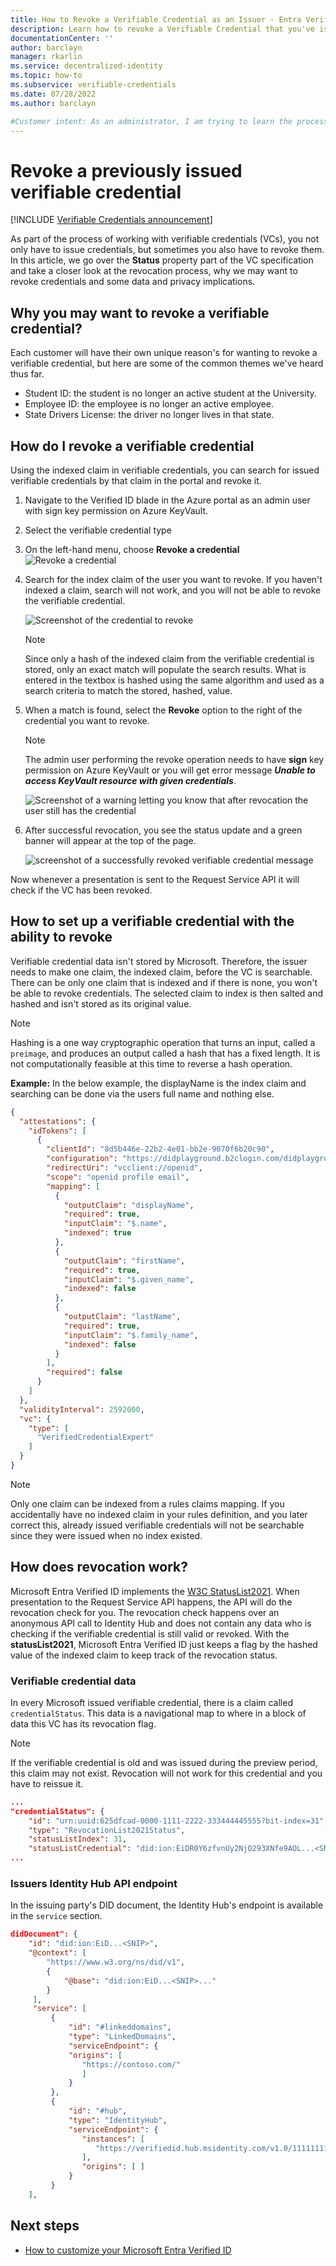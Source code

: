 ```yaml
---
title: How to Revoke a Verifiable Credential as an Issuer - Entra Verified ID
description: Learn how to revoke a Verifiable Credential that you've issued
documentationCenter: ''
author: barclayn
manager: rkarlin
ms.service: decentralized-identity
ms.topic: how-to
ms.subservice: verifiable-credentials
ms.date: 07/28/2022
ms.author: barclayn

#Customer intent: As an administrator, I am trying to learn the process of revoking verifiable credentials that I have issued
---
```


# Revoke a previously issued verifiable credential

[!INCLUDE [Verifiable Credentials announcement](../../../includes/verifiable-credentials-brand.md)]

As part of the process of working with verifiable credentials (VCs), you not only have to issue credentials, but sometimes you also have to revoke them. In this article, we go over the **Status** property part of the VC specification and take a closer look at the revocation process, why we may want to revoke credentials and some data and privacy implications.

## Why you may want to revoke a verifiable credential?

Each customer will have their own unique reason's for wanting to revoke a verifiable credential, but here are some of the common themes we've heard thus far. 

- Student ID: the student is no longer an active student at the University.
- Employee ID: the employee is no longer an active employee.
- State Drivers License: the driver no longer lives in that state.

## How do I revoke a verifiable credential

Using the indexed claim in verifiable credentials, you can search for issued verifiable credentials by that claim in the portal and revoke it.

1. Navigate to the Verified ID blade in the Azure portal as an admin user with sign key permission on Azure KeyVault.
1. Select the verifiable credential type
1. On the left-hand menu, choose **Revoke a credential**
   ![Revoke a credential](media/how-to-issuer-revoke/settings-revoke.png) 
1. Search for the index claim of the user you want to revoke. If you haven't indexed a claim, search will not work, and you will not be able to revoke the verifiable credential.

   ![Screenshot of the credential to revoke](media/how-to-issuer-revoke/revoke-search.png)

    >[!NOTE]
    >Since only a hash of the indexed claim from the verifiable credential is stored, only an exact match will populate the search results. What is entered in the textbox is hashed using the same algorithm and used as a search criteria to match the stored, hashed, value.
    
1. When a match is found, select the **Revoke** option to the right of the credential you want to revoke. 
 
    >[!NOTE]
    >The admin user performing the revoke operation needs to have **sign** key permission on Azure KeyVault or you will get error message ***Unable to access KeyVault resource with given credentials***.

   ![Screenshot of a warning letting you know that after revocation the user still has the credential](media/how-to-issuer-revoke/warning.png) 

1. After successful revocation, you see the status update and a green banner will appear at the top of the page. 
   
   ![screenshot of a successfully revoked verifiable credential message](media/how-to-issuer-revoke/revoke-successful.png) 

Now whenever a presentation is sent to the Request Service API it will check if the VC has been revoked.

## How to set up a verifiable credential with the ability to revoke

Verifiable credential data isn't stored by Microsoft. Therefore, the issuer needs to make one claim, the indexed claim, before the VC is searchable. There can be only one claim that is indexed and if there is none, you won't be able to revoke credentials. The selected claim to index is then salted and hashed and isn't stored as its original value.

>[!NOTE]
>Hashing is a one way cryptographic operation that turns an input, called a ```preimage```, and produces an output called a hash that has a fixed length. It is not computationally feasible at this time to reverse a hash operation.

**Example:** In the below example, the displayName is the index claim and searching can be done via the users full name and nothing else. 

```json
{
  "attestations": {
    "idTokens": [
      {
        "clientId": "8d5b446e-22b2-4e01-bb2e-9070f6b20c90",
        "configuration": "https://didplayground.b2clogin.com/didplayground.onmicrosoft.com/B2C_1_sisu/v2.0/.well-known/openid-configuration",
        "redirectUri": "vcclient://openid",
        "scope": "openid profile email",
        "mapping": [
          {
            "outputClaim": "displayName",
            "required": true,
            "inputClaim": "$.name",
            "indexed": true
          },
          {
            "outputClaim": "firstName",
            "required": true,
            "inputClaim": "$.given_name",
            "indexed": false
          },
          {
            "outputClaim": "lastName",
            "required": true,
            "inputClaim": "$.family_name",
            "indexed": false
          }
        ],
        "required": false
      }
    ]
  },
  "validityInterval": 2592000,
  "vc": {
    "type": [
      "VerifiedCredentialExpert"
    ]
  }
}
```

>[!NOTE]
>Only one claim can be indexed from a rules claims mapping. If you accidentally have no indexed claim in your rules definition, and you later correct this, already issued verifiable credentials will not be searchable since they were issued when no index existed. 


## How does revocation work?

Microsoft Entra Verified ID implements the [W3C StatusList2021](https://github.com/w3c-ccg/vc-status-list-2021/tree/343b8b59cddba4525e1ef355356ae760fc75904e). When presentation to the Request Service API happens, the API will do the revocation check for you. The revocation check happens over an anonymous API call to Identity Hub and does not contain any data who is checking if the verifiable credential is still valid or revoked. With the **statusList2021**, Microsoft Entra Verified ID just keeps a flag by the hashed value of the indexed claim to keep track of the revocation status. 

### Verifiable credential data 

In every Microsoft issued verifiable credential, there is a claim called `credentialStatus`. This data is a navigational map to where in a block of data this VC has its revocation flag.

>[!NOTE]
>If the verifiable credential is old and was issued during the preview period, this claim may not exist. Revocation will not work for this credential and you have to reissue it.

```json
...
"credentialStatus": { 
    "id": "urn:uuid:625dfcad-0000-1111-2222-333444445555?bit-index=31", 
    "type": "RevocationList2021Status", 
    "statusListIndex": 31, 
    "statusListCredential": "did:ion:EiDR0Y6zfvnUy2NjO293XNfe9AOL...<SNIP>...?service=IdentityHub&queries=...data..." 
...
```

### Issuers Identity Hub API endpoint

In the issuing party's DID document, the Identity Hub's endpoint is available in the `service` section. 

```json
didDocument": {
    "id": "did:ion:EiD...<SNIP>",
    "@context": [
        "https://www.w3.org/ns/did/v1",
        {
            "@base": "did:ion:EiD...<SNIP>..."
        }
     ],
     "service": [
         {
             "id": "#linkeddomains",
             "type": "LinkedDomains",
             "serviceEndpoint": {
             "origins": [
                "https://contoso.com/"
                ]
             }
         },
         {
             "id": "#hub",
             "type": "IdentityHub",
             "serviceEndpoint": {
                "instances": [
                   "https://verifiedid.hub.msidentity.com/v1.0/11111111-2222-3333-4444-000000000000"
                ],
                "origins": [ ]
             }
         }
    ],
```

## Next steps

- [How to customize your Microsoft Entra Verified ID](credential-design.md)
